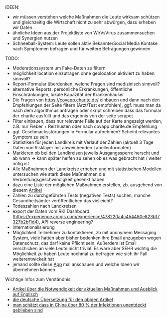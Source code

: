 IDEEN:
- wir müssen verstehen welche Maßnahmen die Leute wirksam schützen und gleichzeitig die Wirtschaft nicht zu sehr abwürgen, dazu erheben wir Daten
- ähnliche Ideen aus der Projektliste von WirVsVirus zusammensuchen und Synergien nutzen
- Schneeball-System: Leute sollen aktiv Bekannte/Social Media Kontake nach Symptomen befragen und für weitere Befragungen gewinnen

TODO:
- Moderationssystem um Fake-Daten zu filtern
- möglichkeit location einzutragen ohne geolocation aktiviert zu haben sinnvoll?
- Report-Formular überdenken, welche Fragen sind medizinisch sinnvoll?
- alternative Reports: persönliche Erkrankungen, öffentliche Einschränkungen, lokale Kapazität der Krankenhäuser
- Die Fragen von https://covapp.charite.de/ einbauen und dann nach den Empfehlungen der Seite filtern (Arzt/Test empfohlen), 
    ggf. muss man da nach dem algorithmus anfragen oder skript schreiben dass das formular der charite ausfüllt und das ergebnis von der seite scrapet
- Filter einbauen, dass nur relevante Fälle auf der Karte angezeigt werden, z.B. nur Fieber + Reizhusten oder nach covapp.charite.de Empfehlung
- ggf. Geschmacksstörungen in Formular aufnehmen? Scheint relevantes Symptom zu sein
- Statistiken für jeden Landkreis mit Verlauf der Zahlen (aktuell 3 Tage Daten von Risklayer mit abweichenden Tabellenformaten)
- Markieren ob bei den Landkreisen jeweils Ausgangssperre herscht und ab wann -> kann später helfen zu sehen ob es was gebracht hat / weiter nötig ist
- Alle Maßnahmen der Landkreise erheben und mit statistischen Modellen untersuchen wie stark diese Maßnahmen die Verbreitungsgeschwindigkeit gesenkt haben
- dazu eine Liste der möglichen Maßnahmen erstellen, zb. ausgehend von diesem [Artikel](https://medium.com/@christina_mueller1986/abf9015cb2af)
- Zahlen zu durchgeführten Tests (negativen Tests) suchen, manche Gesundheitsämter veröffentlichen das vielleicht?
- Todeszahlen nach Landkreisen
- export der Daten vom RKI Dashboard (https://experience.arcgis.com/experience/478220a4c454480e823b17327b2bf1d4), API reverse engineering?
- Internationalisierung
- Möglichkeit Teilnehmer zu kontaktieren, zb mit anonymem Messaging System, viele hatten aber bisher bedenken ihre Email anzugeben wegen Datenschutz, das
    darf keine Pflicht sein. Außerdem ist Email verschicken an viele Leute nicht trivial. Es wäre aber SEHR wichtig die Möglichkeit zu haben Leute nochmal zu befragen wie sich ihr Fall weiterentwickelt hat
- jemand sollte diese [App](https://github.com/COVID-19-electronic-health-system/Corona-tracker) mal anschauen und welche Ideen wir übernehmen können

Wichtige Infos zum Verständnis:
- [Artikel über die Notwendigkeit der aktuellen Maßnahmen und Ausblick auf Englisch](https://medium.com/@tomaspueyo/coronavirus-the-hammer-and-the-dance-be9337092b56)
- [die deutsche Übersetzung für den obigen Artikel](https://medium.com/@christina_mueller1986/abf9015cb2af)
- [man schätzt dass in China über 80 % der Infektionen unentdeckt geblieben sind](https://science.sciencemag.org/content/early/2020/03/13/science.abb3221.full)